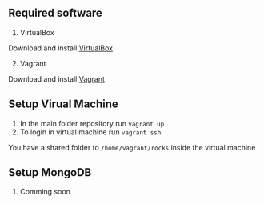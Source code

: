 ## Required software

1. VirtualBox

  Download and install [VirtualBox](https://www.virtualbox.org/wiki/Downloads)

2. Vagrant

  Download and install [Vagrant](https://www.vagrantup.com/downloads.html)

## Setup Virual Machine

1. In the main folder repository run `vagrant up`
2. To login in virtual machine run `vagrant ssh`

You have a shared folder to `/home/vagrant/rocks` inside the virtual machine

## Setup MongoDB

1.  Comming soon
